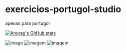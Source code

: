 # exercicios-portugol-studio
apenas  para  portugol 


[![Anurag's GitHub stats](https://github-readme-stats.vercel.app/api?username=mpsjunior)](https://github.com/anuraghazra/github-readme-stats)


![image](https://user-images.githubusercontent.com/103704753/168407166-61f84129-a53e-4234-a069-7547db92a67f.png) 
![imagem](https://img.shields.io/badge/Gmail-D14836?style=for-the-badge&logo=gmail&logoColor=white)
![imagem](https://img.shields.io/badge/LinkedIn-4321b1231?style=for-the-badge&logo=linkedin&logoColor=white)


